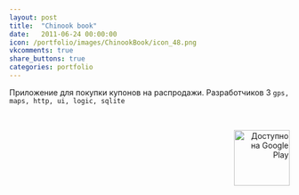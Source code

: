 ```yaml
---
layout: post
title:  "Chinook book"
date:   2011-06-24 00:00:00
icon: /portfolio/images/ChinookBook/icon_48.png
vkcomments: true
share_buttons: true
categories: portfolio
---
```


Приложение для покупки купонов на распродажи. Разработчиков 3 `gps, maps, http, ui, logic, sqlite`

<p>
<div>
<a class="example-image-link" href="{{ site.baseurl }}/portfolio/images/ChinookBook/1.png" data-lightbox="example-set" data-title="Camly"><img class="example-image" src="{{ site.baseurl }}/portfolio/images/ChinookBook/thumb_1.png" alt=""/></a>
<a class="example-image-link" href="{{ site.baseurl }}/portfolio/images/ChinookBook/2.png" data-lightbox="example-set" data-title="Camly"><img class="example-image" src="{{ site.baseurl }}/portfolio/images/ChinookBook/thumb_2.png" alt=""/></a>
<a class="example-image-link" href="{{ site.baseurl }}/portfolio/images/ChinookBook/3.png" data-lightbox="example-set" data-title="Camly"><img class="example-image" src="{{ site.baseurl }}/portfolio/images/ChinookBook/thumb_3.png" alt=""/></a>
<a class="example-image-link" href="{{ site.baseurl }}/portfolio/images/ChinookBook/4.png" data-lightbox="example-set" data-title="Camly"><img class="example-image" src="{{ site.baseurl }}/portfolio/images/ChinookBook/thumb_4.png" alt=""/></a>
<a class="example-image-link" href="{{ site.baseurl }}/portfolio/images/ChinookBook/5.png" data-lightbox="example-set" data-title="Camly"><img class="example-image" src="{{ site.baseurl }}/portfolio/images/ChinookBook/thumb_5.png" alt=""/></a>
<a class="example-image-link" href="{{ site.baseurl }}/portfolio/images/ChinookBook/6.png" data-lightbox="example-set" data-title="Camly"><img class="example-image" src="{{ site.baseurl }}/portfolio/images/ChinookBook/thumb_6.png" alt=""/></a>
<a class="example-image-link" href="{{ site.baseurl }}/portfolio/images/ChinookBook/7.png" data-lightbox="example-set" data-title="Camly"><img class="example-image" src="{{ site.baseurl }}/portfolio/images/ChinookBook/thumb_7.png" alt=""/></a>
<a class="example-image-link" href="{{ site.baseurl }}/portfolio/images/ChinookBook/8.png" data-lightbox="example-set" data-title="Camly"><img class="example-image" src="{{ site.baseurl }}/portfolio/images/ChinookBook/thumb_8.png" alt=""/></a>
<a class="example-image-link" href="{{ site.baseurl }}/portfolio/images/ChinookBook/9.png" data-lightbox="example-set" data-title="Camly"><img class="example-image" src="{{ site.baseurl }}/portfolio/images/ChinookBook/thumb_9.png" alt=""/></a>
<a class="example-image-link" href="{{ site.baseurl }}/portfolio/images/ChinookBook/10.png" data-lightbox="example-set" data-title="Camly"><img class="example-image" src="{{ site.baseurl }}/portfolio/images/ChinookBook/thumb_10.png" alt=""/></a>
<a class="example-image-link" href="{{ site.baseurl }}/portfolio/images/ChinookBook/11.png" data-lightbox="example-set" data-title="Camly"><img class="example-image" src="{{ site.baseurl }}/portfolio/images/ChinookBook/thumb_11.png" alt=""/></a>
</div>
</p>

<p align="right">
<a href='https://play.google.com/store/apps/details?id=net.chinookbook.android&utm_source=global_co&utm_medium=prtnr&utm_content=Mar2515&utm_campaign=PartBadge&pcampaignid=MKT-Other-global-all-co-prtnr-py-PartBadge-Mar2515-1'><img alt='Доступно на Google Play' src='https://play.google.com/intl/en_us/badges/images/generic/ru_badge_web_generic.png' width="100"/></a>
</p>

<!--more-->

